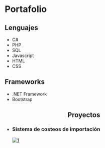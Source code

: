 <div class="row">
<h1 class="jumbotron text-center">Portafolio</h1>
          <h2>Lenguajes</h2>
<ul>
    <li>C#</li>
    <li>PHP</li>
    <li>SQL</li>
    <li>Javascript</li>
    <li>HTML</li>
    <li>CSS</li>
</ul>
  
</div>
<h2>Frameworks</h2>
<ul>
    <li>.NET Framework</li>
    <li>Bootstrap</li>
</ul>

<h2 align="center">Proyectos</h2>
<ul>
    <li><h3>Sistema de costeos de importación</h3></li>
          <a href="https://ibb.co/Pj8TLH2"><img src="https://i.ibb.co/fF78gw3/1.png" alt="1" border="0"></a>


</ul>     
